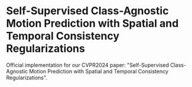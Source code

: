 # Self-Supervised Class-Agnostic Motion Prediction with Spatial and Temporal Consistency Regularizations
Official implementation for our CVPR2024 paper: "Self-Supervised Class-Agnostic Motion Prediction with Spatial and Temporal Consistency Regularizations".
